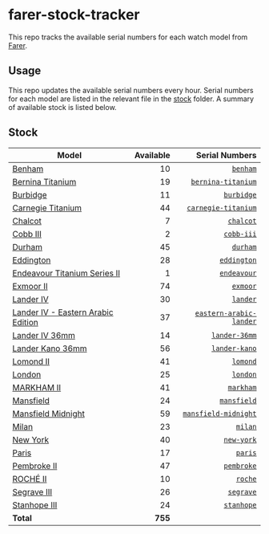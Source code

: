 # farer-stock-tracker

This repo tracks the available serial numbers for each watch model from [Farer](https://farer.com).

## Usage

This repo updates the available serial numbers every hour. Serial numbers for each model are listed in the relevant file in the [stock](./stock) folder. A summary of available stock is listed below.

## Stock

| Model | Available | Serial Numbers |
| ----- | --------: | -------------: |
| [Benham](https://usd.farer.com/products/benham) | 10 | [`benham`](./stock/benham) |
| [Bernina Titanium](https://usd.farer.com/products/bernina-titanium) | 19 | [`bernina-titanium`](./stock/bernina-titanium) |
| [Burbidge](https://usd.farer.com/products/burbidge) | 11 | [`burbidge`](./stock/burbidge) |
| [Carnegie Titanium](https://usd.farer.com/products/carnegie-titanium) | 44 | [`carnegie-titanium`](./stock/carnegie-titanium) |
| [Chalcot](https://usd.farer.com/products/chalcot) | 7 | [`chalcot`](./stock/chalcot) |
| [Cobb III](https://usd.farer.com/products/cobb-iii) | 2 | [`cobb-iii`](./stock/cobb-iii) |
| [Durham](https://usd.farer.com/products/durham) | 45 | [`durham`](./stock/durham) |
| [Eddington](https://usd.farer.com/products/eddington) | 28 | [`eddington`](./stock/eddington) |
| [Endeavour Titanium Series II](https://usd.farer.com/products/endeavour) | 1 | [`endeavour`](./stock/endeavour) |
| [Exmoor II](https://usd.farer.com/products/exmoor) | 74 | [`exmoor`](./stock/exmoor) |
| [Lander IV](https://usd.farer.com/products/lander) | 30 | [`lander`](./stock/lander) |
| [Lander IV - Eastern Arabic Edition](https://usd.farer.com/products/eastern-arabic-lander) | 37 | [`eastern-arabic-lander`](./stock/eastern-arabic-lander) |
| [Lander IV 36mm](https://usd.farer.com/products/lander-36mm) | 14 | [`lander-36mm`](./stock/lander-36mm) |
| [Lander Kano 36mm](https://usd.farer.com/products/lander-kano) | 56 | [`lander-kano`](./stock/lander-kano) |
| [Lomond II](https://usd.farer.com/products/lomond) | 41 | [`lomond`](./stock/lomond) |
| [London](https://usd.farer.com/products/london) | 25 | [`london`](./stock/london) |
| [MARKHAM II](https://usd.farer.com/products/markham) | 41 | [`markham`](./stock/markham) |
| [Mansfield](https://usd.farer.com/products/mansfield) | 24 | [`mansfield`](./stock/mansfield) |
| [Mansfield Midnight](https://usd.farer.com/products/mansfield-midnight) | 59 | [`mansfield-midnight`](./stock/mansfield-midnight) |
| [Milan](https://usd.farer.com/products/milan) | 23 | [`milan`](./stock/milan) |
| [New York](https://usd.farer.com/products/new-york) | 40 | [`new-york`](./stock/new-york) |
| [Paris](https://usd.farer.com/products/paris) | 17 | [`paris`](./stock/paris) |
| [Pembroke II](https://usd.farer.com/products/pembroke) | 47 | [`pembroke`](./stock/pembroke) |
| [ROCHÉ II](https://usd.farer.com/products/roche) | 10 | [`roche`](./stock/roche) |
| [Segrave III](https://usd.farer.com/products/segrave) | 26 | [`segrave`](./stock/segrave) |
| [Stanhope III](https://usd.farer.com/products/stanhope) | 24 | [`stanhope`](./stock/stanhope) |
| **Total** | **755** | |
